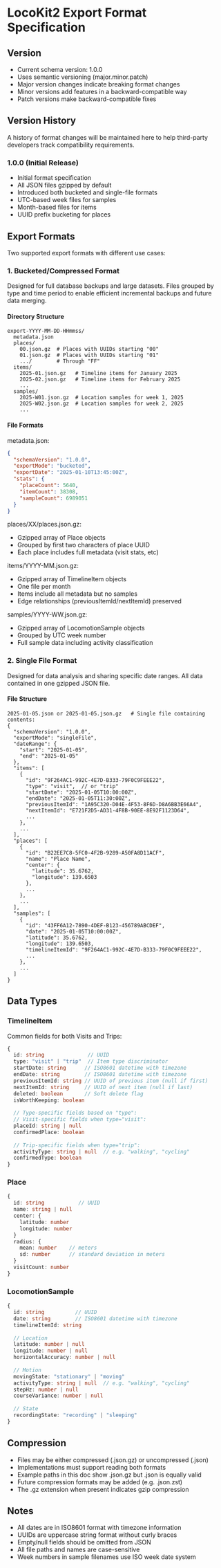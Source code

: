 # LocoKit2 Export Format Specification

## Version
- Current schema version: 1.0.0
- Uses semantic versioning (major.minor.patch)
- Major version changes indicate breaking format changes
- Minor versions add features in a backward-compatible way
- Patch versions make backward-compatible fixes

## Version History
A history of format changes will be maintained here to help third-party developers track compatibility requirements.

### 1.0.0 (Initial Release)
- Initial format specification
- All JSON files gzipped by default
- Introduced both bucketed and single-file formats
- UTC-based week files for samples
- Month-based files for items
- UUID prefix bucketing for places

## Export Formats

Two supported export formats with different use cases:

### 1. Bucketed/Compressed Format

Designed for full database backups and large datasets. Files grouped by type and time period to enable efficient incremental backups and future data merging.

#### Directory Structure
```
export-YYYY-MM-DD-HHmmss/
  metadata.json
  places/
    00.json.gz  # Places with UUIDs starting "00"
    01.json.gz  # Places with UUIDs starting "01"
    .../        # Through "FF"
  items/
    2025-01.json.gz   # Timeline items for January 2025
    2025-02.json.gz   # Timeline items for February 2025
    ...
  samples/
    2025-W01.json.gz  # Location samples for week 1, 2025
    2025-W02.json.gz  # Location samples for week 2, 2025
    ...
```

#### File Formats

metadata.json:
```json
{
  "schemaVersion": "1.0.0",
  "exportMode": "bucketed",
  "exportDate": "2025-01-10T13:45:00Z",
  "stats": {
    "placeCount": 5640,
    "itemCount": 38308,
    "sampleCount": 6989051
  }
}
```

places/XX/places.json.gz:
- Gzipped array of Place objects
- Grouped by first two characters of place UUID
- Each place includes full metadata (visit stats, etc)

items/YYYY-MM.json.gz:
- Gzipped array of TimelineItem objects
- One file per month
- Items include all metadata but no samples
- Edge relationships (previousItemId/nextItemId) preserved

samples/YYYY-WW.json.gz:
- Gzipped array of LocomotionSample objects
- Grouped by UTC week number
- Full sample data including activity classification

### 2. Single File Format

Designed for data analysis and sharing specific date ranges. All data contained in one gzipped JSON file.

#### File Structure
```
2025-01-05.json or 2025-01-05.json.gz   # Single file containing contents:
{
  "schemaVersion": "1.0.0",
  "exportMode": "singleFile",
  "dateRange": {
    "start": "2025-01-05",
    "end": "2025-01-05"
  },
  "items": [
    {
      "id": "9F264AC1-992C-4E7D-B333-79F0C9FEEE22",
      "type": "visit",  // or "trip"
      "startDate": "2025-01-05T10:00:00Z",
      "endDate": "2025-01-05T11:30:00Z",
      "previousItemId": "1A95C320-D04E-4F53-8F6D-D8A6BB3E66A4",
      "nextItemId": "E721F2D5-AD31-4F8B-90EE-8E92F1123D64",
      ...
    },
    ...
  ],
  "places": [
    {
      "id": "B22EE7C8-5FC0-4F2B-9289-A50FA8D11ACF",
      "name": "Place Name",
      "center": {
        "latitude": 35.6762,
        "longitude": 139.6503
      },
      ...
    },
    ...
  ],
  "samples": [
    {
      "id": "43FF6A12-7890-4DEF-B123-456789ABCDEF",
      "date": "2025-01-05T10:00:00Z",
      "latitude": 35.6762,
      "longitude": 139.6503,
      "timelineItemId": "9F264AC1-992C-4E7D-B333-79F0C9FEEE22",
      ...
    },
    ...
  ]
}
```

## Data Types

### TimelineItem
Common fields for both Visits and Trips:
```typescript
{
  id: string              // UUID
  type: "visit" | "trip"  // Item type discriminator
  startDate: string      // ISO8601 datetime with timezone
  endDate: string        // ISO8601 datetime with timezone
  previousItemId: string // UUID of previous item (null if first)
  nextItemId: string     // UUID of next item (null if last)
  deleted: boolean       // Soft delete flag
  isWorthKeeping: boolean
  
  // Type-specific fields based on "type":
  // Visit-specific fields when type="visit":
  placeId: string | null
  confirmedPlace: boolean
  
  // Trip-specific fields when type="trip":
  activityType: string | null  // e.g. "walking", "cycling"
  confirmedType: boolean
}
```

### Place
```typescript
{
  id: string           // UUID
  name: string | null
  center: {
    latitude: number
    longitude: number
  }
  radius: {
    mean: number    // meters
    sd: number      // standard deviation in meters
  }
  visitCount: number
}
```

### LocomotionSample
```typescript
{
  id: string          // UUID
  date: string        // ISO8601 datetime with timezone
  timelineItemId: string
  
  // Location
  latitude: number | null
  longitude: number | null
  horizontalAccuracy: number | null
  
  // Motion
  movingState: "stationary" | "moving"
  activityType: string | null  // e.g. "walking", "cycling"
  stepHz: number | null
  courseVariance: number | null
  
  // State
  recordingState: "recording" | "sleeping"
}
```

## Compression
- Files may be either compressed (.json.gz) or uncompressed (.json)
- Implementations must support reading both formats
- Example paths in this doc show .json.gz but .json is equally valid
- Future compression formats may be added (e.g. .json.zst)
- The .gz extension when present indicates gzip compression

## Notes

- All dates are in ISO8601 format with timezone information
- UUIDs are uppercase string format without curly braces
- Empty/null fields should be omitted from JSON
- All file paths and names are case-sensitive
- Week numbers in sample filenames use ISO week date system